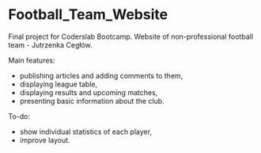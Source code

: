 # Football_Team_Website

Final project for Coderslab Bootcamp. Website of non-professional football team - Jutrzenka Cegłów.

Main features:
- publishing articles and adding comments to them,
- displaying league table,
- displaying results and upcoming matches,
- presenting basic information about the club.

To-do:
- show individual statistics of each player,
- improve layout.